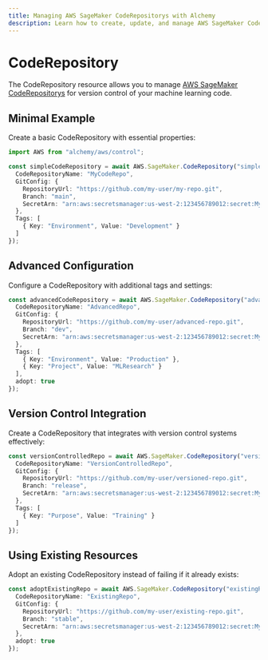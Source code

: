 ```yaml
---
title: Managing AWS SageMaker CodeRepositorys with Alchemy
description: Learn how to create, update, and manage AWS SageMaker CodeRepositorys using Alchemy Cloud Control.
---
```


# CodeRepository

The CodeRepository resource allows you to manage [AWS SageMaker CodeRepositorys](https://docs.aws.amazon.com/sagemaker/latest/userguide/) for version control of your machine learning code.

## Minimal Example

Create a basic CodeRepository with essential properties:

```ts
import AWS from "alchemy/aws/control";

const simpleCodeRepository = await AWS.SageMaker.CodeRepository("simpleCodeRepo", {
  CodeRepositoryName: "MyCodeRepo",
  GitConfig: {
    RepositoryUrl: "https://github.com/my-user/my-repo.git",
    Branch: "main",
    SecretArn: "arn:aws:secretsmanager:us-west-2:123456789012:secret:MySecret"
  },
  Tags: [
    { Key: "Environment", Value: "Development" }
  ]
});
```

## Advanced Configuration

Configure a CodeRepository with additional tags and settings:

```ts
const advancedCodeRepository = await AWS.SageMaker.CodeRepository("advancedCodeRepo", {
  CodeRepositoryName: "AdvancedRepo",
  GitConfig: {
    RepositoryUrl: "https://github.com/my-user/advanced-repo.git",
    Branch: "dev",
    SecretArn: "arn:aws:secretsmanager:us-west-2:123456789012:secret:MyAdvancedSecret"
  },
  Tags: [
    { Key: "Environment", Value: "Production" },
    { Key: "Project", Value: "MLResearch" }
  ],
  adopt: true
});
```

## Version Control Integration

Create a CodeRepository that integrates with version control systems effectively:

```ts
const versionControlledRepo = await AWS.SageMaker.CodeRepository("versionedRepo", {
  CodeRepositoryName: "VersionControlledRepo",
  GitConfig: {
    RepositoryUrl: "https://github.com/my-user/versioned-repo.git",
    Branch: "release",
    SecretArn: "arn:aws:secretsmanager:us-west-2:123456789012:secret:MyVersionedSecret"
  },
  Tags: [
    { Key: "Purpose", Value: "Training" }
  ]
});
```

## Using Existing Resources

Adopt an existing CodeRepository instead of failing if it already exists:

```ts
const adoptExistingRepo = await AWS.SageMaker.CodeRepository("existingRepo", {
  CodeRepositoryName: "ExistingRepo",
  GitConfig: {
    RepositoryUrl: "https://github.com/my-user/existing-repo.git",
    Branch: "stable",
    SecretArn: "arn:aws:secretsmanager:us-west-2:123456789012:secret:MyExistingSecret"
  },
  adopt: true
});
```